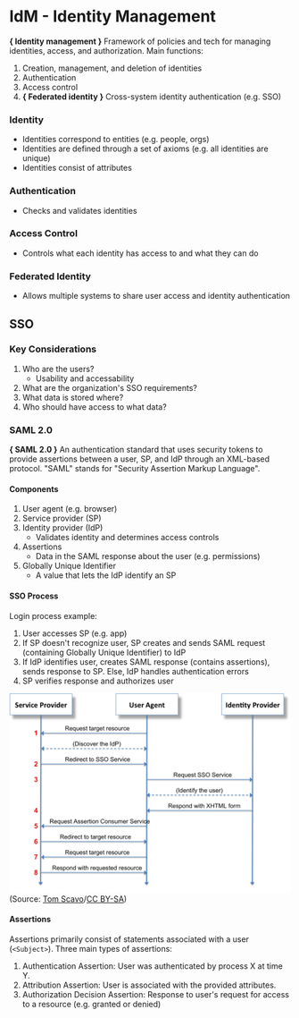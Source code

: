 # IdM - Identity Management

__{ Identity management }__ Framework of policies and tech for managing identities,
access, and authorization. Main functions:

1. Creation, management, and deletion of identities
2. Authentication
3. Access control 
4. __{ Federated identity }__ Cross-system identity authentication (e.g. SSO)


### Identity
- Identities correspond to entities (e.g. people, orgs)
- Identities are defined through a set of axioms (e.g. all identities are 
  unique)
- Identities consist of attributes


### Authentication
- Checks and validates identities

### Access Control
- Controls what each identity has access to and what they can do

### Federated Identity
- Allows multiple systems to share user access and identity authentication


## SSO

### Key Considerations
1. Who are the users?
    - Usability and accessability
2. What are the organization's SSO requirements?
3. What data is stored where?
4. Who should have access to what data?

### SAML 2.0

__{ SAML 2.0 }__ An authentication standard that uses security tokens to
provide assertions between a user, SP, and IdP through an XML-based protocol.
"SAML" stands for "Security Assertion Markup Language".

#### Components
1. User agent (e.g. browser)
2. Service provider (SP)
3. Identity provider (IdP)
    - Validates identity and determines access controls
4. Assertions
    - Data in the SAML response about the user (e.g. permissions)
5. Globally Unique Identifier
    - A value that lets the IdP identify an SP

#### SSO Process
Login process example:

1. User accesses SP (e.g. app)
2. If SP doesn't recognize user, SP creates and sends SAML request (containing
   Globally Unique Identifier) to IdP
3. If IdP identifies user, creates SAML response (contains assertions), sends 
   response to SP. Else, IdP handles authentication errors
4. SP verifies response and authorizes user

![SAML 2.0 Browser SSO Process](media/saml2-browser-sso.png)
(Source: [Tom Scavo](https://bit.ly/2VZdP5y)/[CC BY-SA](https://creativecommons.org/licenses/by-sa/3.0/))

#### Assertions
Assertions primarily consist of statements associated with a user 
(`<Subject>`). Three main types of assertions:

1. Authentication Assertion: User was authenticated by process X at time Y.
2. Attribution Assertion: User is associated with the provided attributes.
3. Authorization Decision Assertion: Response to user's request for access to 
   a resource (e.g. granted or denied)

